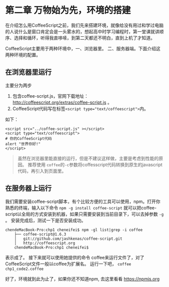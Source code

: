 第二章 万物始为先，环境的搭建
=

在介绍怎么用CoffeeScript之前，我们先来搭建环境，就像给没有用过和学过电脑的人说什么是窗口肯定会是一头雾水的，想起高中时学习编程时，第一堂课就讲顺序、选择和循环，听得我直哆嗦，到第二天都还不明白，直到上机了才知道。

CoffeeScript主要用于两种环境中，一、浏览器里。 二、服务器端。下面介绍这两种环境的配置。

## 在浏览器里运行
主要分为两步

1. 包含coffee-script.js，官网下载地址：<http://coffeescript.org/extras/coffee-script.js> 。
1. CoffeeScript代码写在标签`<script type="text/coffeescript">`内。



如下：


	<script src="../coffee-script.js" ></script>
	<script type="text/coffeescript">
	# 你的CoffeeScript代码
	alert "世界你好!"
	</script>

> 虽然在浏览器里能直接的运行，但是不建议这样做，主要是考虑到性能的原因。 推荐使用 `coffee`的`-c`参数将coffesscript代码转换到原生的javascript代码，再引入到页面里。

## 在服务器上运行
我们需要安装coffee-script脚本，有个比较方便的工具可以使用，npm。打开你熟悉的终端，输入以下命令
`npm -g install coffee-script`
就可以把coffee-script以全局的方式安装到机器，如果只需要安装到当前目录下，可以去掉参数 `-g` 。
安装完成后，测试一下是否安装成功。

	chendeMacBook-Pro:chp1 cheneifei$ npm -gl list|grep -i coffee
		├── coffee-script@1.6.3
		│   git://github.com/jashkenas/coffee-script.git
		│   http://coffeescript.org
		chendeMacBook-Pro:chp1 cheneifei$

表示成了。 接下来就可以使用她提供的命令 coffee来运行文件了，对了CoffeeScript文件一般以coffee为扩展名。
运行一下吧， `coffee chp1_code2.coffee`

好了，环境就到此为止了，如果你还不知道npm, 去这里看看 <https://npmjs.org>


